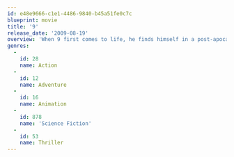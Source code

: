 ```yaml
---
id: e48e9666-c1e1-4486-9840-b45a51fe0c7c
blueprint: movie
title: '9'
release_date: '2009-08-19'
overview: 'When 9 first comes to life, he finds himself in a post-apocalyptic world. All humans are gone, and it is only by chance that he discovers a small community of others like him taking refuge from fearsome machines that roam the earth intent on their extinction. Despite being the neophyte of the group, 9 convinces the others that hiding will do them no good.'
genres:
  -
    id: 28
    name: Action
  -
    id: 12
    name: Adventure
  -
    id: 16
    name: Animation
  -
    id: 878
    name: 'Science Fiction'
  -
    id: 53
    name: Thriller
---
```

